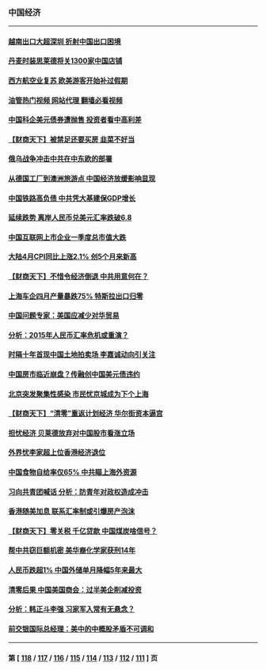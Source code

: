 ### 中国经济
---
#### [越南出口大超深圳 折射中国出口困境](../../pages/ncid283/n13736418.md?05141245) 
#### [丹麦时装思莱德将关1300家中国店铺](../../pages/ncid283/n13736064.md?05141245) 
#### [西方航空业复苏 欧美游客开始补过假期](../../pages/ncid283/n13735890.md?05141245) 
#### [油管热门视频 网站代理 翻墙必看视频](http://209.222.30.114:81/youtube.html?05141245)
#### [中国科企美元债券遭抛售 投资者看中高利差](../../pages/ncid283/n13735182.md?05141245) 
#### [【财商天下】被禁足还要买房 韭菜不好当](../../pages/ncid283/n13734833.md?05141245) 
#### [俄乌战争冲击中共在中东欧的部署](../../pages/ncid283/n13734903.md?05141245) 
#### [从德国工厂到澳洲旅游点 中国经济放缓影响显现](../../pages/ncid283/n13734773.md?05141245) 
#### [中国铁路高负债 中共凭大基建保GDP增长](../../pages/ncid283/n13734868.md?05141245) 
#### [延续跌势 离岸人民币兑美元汇率跌破6.8](../../pages/ncid283/n13734230.md?05141245) 
#### [中国互联网上市企业一季度总市值大跌](../../pages/ncid283/n13734337.md?05141245) 
#### [大陆4月CPI同比上涨2.1% 创5个月来新高](../../pages/ncid283/n13733961.md?05141245) 
#### [【财商天下】不惜令经济倒退 中共用意何在？](../../pages/ncid283/n13733588.md?05141245) 
#### [上海车企四月产量暴跌75% 特斯拉出口归零](../../pages/ncid283/n13733278.md?05141245) 
#### [中国问题专家：美国应减少对华贸易](../../pages/ncid283/n13733444.md?05141245) 
#### [分析：2015年人民币汇率危机或重演？](../../pages/ncid283/n13733648.md?05141245) 
#### [时隔十年首现中国土地拍卖场 李嘉诚动向引关注](../../pages/ncid283/n13733574.md?05141245) 
#### [中国房市临近崩盘？传融创中国美元债违约](../../pages/ncid283/n13733285.md?05141245) 
#### [北京突发聚集性感染 市民忧京城成为下个上海](../../pages/ncid283/n13732920.md?05141245) 
#### [【财商天下】“清零”重返计划经济 华尔街资本逼宫](../../pages/ncid283/n13732331.md?05141245) 
#### [担忧经济 贝莱德放弃对中国股市看涨立场](../../pages/ncid283/n13732374.md?05141245) 
#### [外界忧李家超上位香港经济退位](../../pages/ncid283/n13732290.md?05141245) 
#### [中国食物自给率仅65% 中共瞄上海外资源](../../pages/ncid283/n13732272.md?05141245) 
#### [习向共青团喊话 分析：防青年对政权造成冲击](../../pages/ncid283/n13732150.md?05141245) 
#### [香港随美加息 联系汇率制或引爆房产泡沫](../../pages/ncid283/n13732223.md?05141245) 
#### [【财商天下】零关税 千亿贷款 中国煤炭啥信号？](../../pages/ncid283/n13731880.md?05141245) 
#### [帮中共窃巨额机密 美华裔化学家获刑14年](../../pages/ncid283/n13731669.md?05141245) 
#### [人民币跌超1% 中国外储单月降幅5年来最大](../../pages/ncid283/n13731552.md?05141245) 
#### [清零后果 中国美国商会：过半美企削减投资](../../pages/ncid283/n13731358.md?05141245) 
#### [分析：韩正斗李强 习家军入常有无悬念？](../../pages/ncid283/n13731467.md?05141245) 
#### [前交银国际总经理：美中的中概股矛盾不可调和](../../pages/ncid283/n13731487.md?05141245) 

---
#### 第 [ [118](./118.md?05141245) / [117](./117.md?05141245) / [116](./116.md?05141245) / [115](./115.md?05141245) / [114](./114.md?05141245) / [113](./113.md?05141245) / [112](./112.md?05141245) / [111](./111.md?05141245) ] 页
